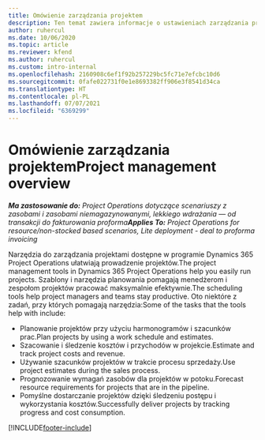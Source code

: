 ```yaml
---
title: Omówienie zarządzania projektem
description: Ten temat zawiera informacje o ustawieniach zarządzania projektami w rozwiązaniu Dynamics 365 Project Operations.
author: ruhercul
ms.date: 10/06/2020
ms.topic: article
ms.reviewer: kfend
ms.author: ruhercul
ms.custom: intro-internal
ms.openlocfilehash: 2160908c6ef1f92b257229bc5fc71e7efcbc10d6
ms.sourcegitcommit: 0fafe022731f0e1e8693382ff906e3f8541d34ca
ms.translationtype: HT
ms.contentlocale: pl-PL
ms.lasthandoff: 07/07/2021
ms.locfileid: "6369299"
---
```

# <a name="project-management-overview"></a><span data-ttu-id="043c7-103">Omówienie zarządzania projektem</span><span class="sxs-lookup"><span data-stu-id="043c7-103">Project management overview</span></span>

<span data-ttu-id="043c7-104">_**Ma zastosowanie do:** Project Operations dotyczące scenariuszy z zasobami i zasobami niemagazynowanymi, lekkiego wdrażania — od transakcji do fakturowania proforma_</span><span class="sxs-lookup"><span data-stu-id="043c7-104">_**Applies To:** Project Operations for resource/non-stocked based scenarios, Lite deployment - deal to proforma invoicing_</span></span>

<span data-ttu-id="043c7-105">Narzędzia do zarządzania projektami dostępne w programie Dynamics 365 Project Operations ułatwiają prowadzenie projektów.</span><span class="sxs-lookup"><span data-stu-id="043c7-105">The project management tools in Dynamics 365 Project Operations help you easily run projects.</span></span> <span data-ttu-id="043c7-106">Szablony i narzędzia planowania pomagają menedżerom i zespołom projektów pracować maksymalnie efektywnie.</span><span class="sxs-lookup"><span data-stu-id="043c7-106">The scheduling tools help project managers and teams stay productive.</span></span> <span data-ttu-id="043c7-107">Oto niektóre z zadań, przy których pomagają narzędzia:</span><span class="sxs-lookup"><span data-stu-id="043c7-107">Some of the tasks that the tools help with include:</span></span>

- <span data-ttu-id="043c7-108">Planowanie projektów przy użyciu harmonogramów i szacunków prac.</span><span class="sxs-lookup"><span data-stu-id="043c7-108">Plan projects by using a work schedule and estimates.</span></span>
- <span data-ttu-id="043c7-109">Szacowanie i śledzenie kosztów i przychodów w projekcie.</span><span class="sxs-lookup"><span data-stu-id="043c7-109">Estimate and track project costs and revenue.</span></span>
- <span data-ttu-id="043c7-110">Używanie szacunków projektów w trakcie procesu sprzedaży.</span><span class="sxs-lookup"><span data-stu-id="043c7-110">Use project estimates during the sales process.</span></span>
- <span data-ttu-id="043c7-111">Prognozowanie wymagań zasobów dla projektów w potoku.</span><span class="sxs-lookup"><span data-stu-id="043c7-111">Forecast resource requirements for projects that are in the pipeline.</span></span>
- <span data-ttu-id="043c7-112">Pomyślne dostarczanie projektów dzięki śledzeniu postępu i wykorzystania kosztów.</span><span class="sxs-lookup"><span data-stu-id="043c7-112">Successfully deliver projects by tracking progress and cost consumption.</span></span>


[!INCLUDE[footer-include](../includes/footer-banner.md)]